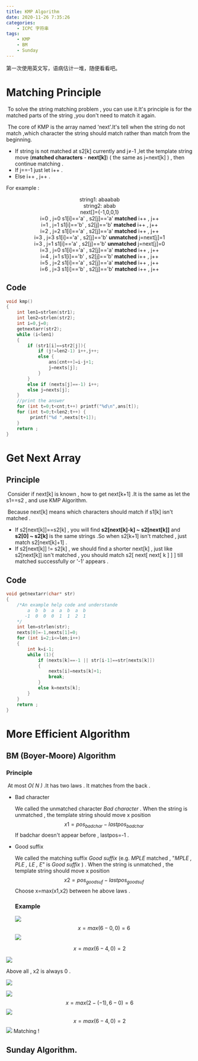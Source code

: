 ```yaml
---
title: KMP Algorithm
date: 2020-11-26 7:35:26
categories:
	- ICPC 字符串
tags:
	- KMP
	- BM
	- Sunday
---
```

第一次使用英文写，语病估计一堆，随便看看吧。
<!-- more -->
# Matching Principle

​		To solve the string matching problem , you can use it.It's principle is for the matched parts of the string ,you don't need to match it again.

​		The core of KMP is the array named 'next'.It's tell when the string do not match ,which character the string should match rather than match from the beginning. 

- If string is not matched at s2[k] currently and j≠-1 ,let the template string move (**matched characters** - **next[k]**) ( the same as j=next[k] ) , then continue matching .
- If j==-1 just let i++ . 
- Else i++ , j++ .

For example :

<center> string1: abaabab </center>
<center> string2: abab </center>
<center> next[]={-1,0,0,1} </center>



<center>i=0 , j=0 s1[i]=='a' , s2[j]=='a' <b>matched</b> i++ , j++ </center>
<center>i=1 , j=1 s1[i]=='b' , s2[j]=='b' <b>matched</b> i++ , j++ </center>
<center>i=2 , j=2 s1[i]=='a' , s2[j]=='a' <b>matched</b> i++ , j++ </center>
<center>i=3 , j=3 s1[i]=='a' , s2[j]=='b' <b>unmatched</b> j=next[j]=1 </center>
<center>i=3 , j=1 s1[i]=='a' , s2[j]=='b' <b>unmatched</b> j=next[j]=0 </center>
<center>i=3 , j=0 s1[i]=='a' , s2[j]=='a' <b>matched</b> i++ , j++ </center>
<center>i=4 , j=1 s1[i]=='b' , s2[j]=='b' <b>matched</b> i++ , j++ </center>
<center>i=5 , j=2 s1[i]=='a' , s2[j]=='a' <b>matched</b> i++ , j++ </center>
<center>i=6 , j=3 s1[i]=='b' , s2[j]=='b' <b>matched</b> i++ , j++ </center>

## Code

```cpp
void kmp()
{
	int len1=strlen(str1);
	int len2=strlen(str2);
	int i=0,j=0;
	getnextarr(str2);
	while (i<len1)
	{
		if (str1[i]==str2[j]){
		    if (j!=len2-1) i++,j++;
			else {
				ans[cnt++]=i-j+1;
				j=nexts[j];
			}
		}
		else if (nexts[j]==-1) i++;
		else j=nexts[j];
	}
    //print the answer
	for (int t=0;t<cnt;t++) printf("%d\n",ans[t]);
	for (int t=0;t<len2;t++) {
		 printf("%d ",nexts[t+1]);
	}
	return ;
}
```



# Get Next Array

## Principle

​		Consider if next[k] is known , how to get next[k+1] .It is the same as let the s1==s2 , and use KMP Algorithm.

​		Because next[k] means which characters should match if s1[k] isn't matched . 

- If s2[next[k]]==s2[k] , you will find **s2[next[k]-k] ~ s2[next[k]]** and **s2[0] ~ s2[k]** is the same strings .So when s2[k+1] isn't matched , just match s2[next[k]+1] .
- If s2[next[k]] != s2[k] , we should find a shorter next[k] , just like s2[next[k]] isn't matched , you should match s2[ next[ next[ k ] ] ] till matched successfully or '-1' appears . 

## Code

```cpp
void getnextarr(char* str)
{
	/*An example help code and understande
		a  b  b  a  a  b  a  b
       -1  0  0  0  1  1  2  1
	*/
	int len=strlen(str);
	nexts[0]=-1,nexts[1]=0;
	for (int i=2;i<=len;i++)
	{
		int k=i-1;
		while (1){
			if (nexts[k]==-1 || str[i-1]==str[nexts[k]]) 
			{
				nexts[i]=nexts[k]+1;
				break;
			}
			else k=nexts[k];
		}
	}
	return ;
}
```

# More Efficient Algorithm

## BM (Boyer-Moore) Algorithm

### Principle

​		At most *O( N )* .It has two laws . It matches from the back .

- Bad character

    We called the unmatched character *Bad character* . When the string is unmatched , the template string should move x position 
    $$
    x1=pos_{badchar}-lastpos_{badchar}
    $$
    If badchar doesn't appear before , lastpos=-1 .  

- Good suffix

    We called the matching suffix *Good suffix* (e.g. *MPLE* matched , "*MPLE , PLE , LE , E*" is *Good suffix* ) . When the string is unmatched , the template string should move x position 
    $$
    x2=pos_{goodsuf}-lastpos_{goodsuf}
    $$
     Choose x=max(x1,x2)  between he above laws . 

    ### Example

    ![](https://p.130014.xyz/2020/11/27/BM001.png)
    $$
    x=max(6-0,0)=6
    $$
    ![](https://p.130014.xyz/2020/11/27/BM002.png)

$$
x=max(6-4,0)=2
$$

![](https://p.130014.xyz/2020/11/27/BM003.png)

Above all , x2 is always 0 . 

![](https://p.130014.xyz/2020/11/27/BM004.png)

![](https://p.130014.xyz/2020/11/27/BM005.png)
$$
x=max(2-(-1),6-0)=6
$$
![](https://p.130014.xyz/2020/11/27/BM007.png)
$$
x=max(6-4,0)=2
$$
![](https://p.130014.xyz/2020/11/27/BM008.png)
Matching !

## Sunday Algorithm.

<!-- Q.E.D. -->